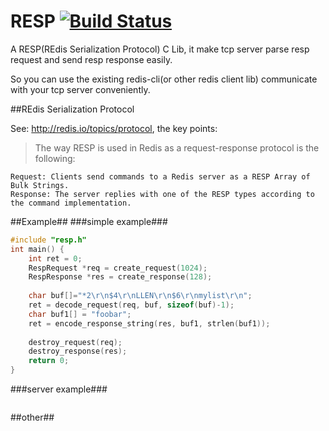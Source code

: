 # RESP [![Build Status](https://travis-ci.org/interma/RESP.svg?branch=master)](https://travis-ci.org/interma/RESP)

A RESP(REdis Serialization Protocol) C Lib, it make tcp server parse resp request and send resp response easily.

So you can use the existing redis-cli(or other redis client lib) communicate with your tcp server conveniently.

##REdis Serialization Protocol

See: http://redis.io/topics/protocol, the key points:

>The way RESP is used in Redis as a request-response protocol is the following:

    Request: Clients send commands to a Redis server as a RESP Array of Bulk Strings.
    Response: The server replies with one of the RESP types according to the command implementation.

##Example##
###simple example###
```c
#include "resp.h"
int main() {
	int ret = 0;
    RespRequest *req = create_request(1024);
    RespResponse *res = create_response(128);
    
    char buf[]="*2\r\n$4\r\nLLEN\r\n$6\r\nmylist\r\n";
    ret = decode_request(req, buf, sizeof(buf)-1);
    char buf1[] = "foobar";
    ret = encode_response_string(res, buf1, strlen(buf1));
    
    destroy_request(req);
    destroy_response(res);
    return 0;
}
```
###server example###
```c
```

##other##

